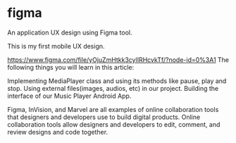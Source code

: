 # figma

An application UX design using Figma tool.

This is my first mobile UX design.


https://www.figma.com/file/yOjuZmHtkk3cylIRHcvkTf/?node-id=0%3A1
The following things you will learn in this article:

Implementing MediaPlayer class and using its methods like pause, play and stop.
Using external files(images, audios, etc) in our project.
Building the interface of our Music Player Android App.

Figma, InVision, and Marvel are all examples of online collaboration tools that 
designers and developers use to build digital products. Online collaboration tools 
allow designers and developers to edit, comment, and review designs and code together.

